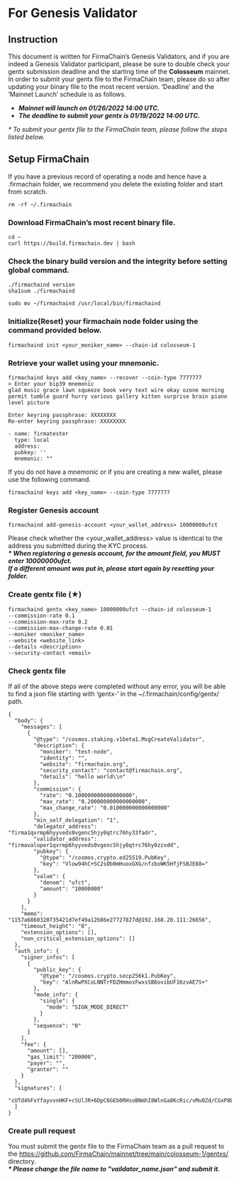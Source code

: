 # For Genesis Validator

## Instruction

This document is written for FirmaChain’s Genesis Validators, and if you are indeed a Genesis Validator participant, please be sure to double check your gentx submission deadline and the starting time of the **Colosseum** mainnet. In order to submit your gentx file to the FirmaChain team, please do so after updating your binary file to the most recent version. ‘Deadline’ and the ‘Mainnet Launch’ schedule is as follows.

* _**Mainnet will launch on 01/26/2022 14:00 UTC.**_
* _**The deadline to submit your gentx is 01/19/2022 14:00 UTC.**_

_\* To submit your gentx file to the FirmaChain team, please follow the steps listed below._

## Setup FirmaChain

If you have a previous record of operating a node and hence have a .firmachain folder, we recommend you delete the existing folder and start from scratch.

```
rm -rf ~/.firmachain
```

### Download FirmaChain’s most recent binary file.

```
cd ~
curl https://build.firmachain.dev | bash
```

### Check the binary build version and the integrity before setting global command.

```
./firmachaind version
sha1sum ./firmachaind

sudo mv ~/firmachaind /usr/local/bin/firmachaind
```

### Initialize(Reset) your firmachain node folder using the command provided below.

```
firmachaind init <your_moniker_name> --chain-id colosseum-1
```

### Retrieve your wallet using your mnemonic.

```
firmachaind keys add <key_name> --recover --coin-type 7777777
> Enter your bip39 mnemonic
glad music grace lawn squeeze book very text wire okay ozone morning permit tumble guard hurry various gallery kitten surprise brain piano level picture

Enter keyring passphrase: XXXXXXXX
Re-enter keyring passphrase: XXXXXXXX

- name: firmatester
  type: local
  address:
  pubkey: ''
  mnemonic: ""
```

If you do not have a mnemonic or if you are creating a new wallet, please use the following command.

```
firmachaind keys add <key_name> --coin-type 7777777
```

### Register Genesis account

```
firmachaind add-genesis-account <your_wallet_address> 10000000ufct
```

Please check whether the \<your\_wallet\_address> value is identical to the address you submitted during the KYC process.\
_**\* When registering a genesis account, for the amount field, you MUST enter 10000000ufct.**_\
&#x20;  _**If a different amount was put in, please start again by resetting your folder.**_

### Create gentx file (★)

```
firmachaind gentx <key_name> 10000000ufct --chain-id colosseum-1
--commission-rate 0.1
--commission-max-rate 0.2
--commission-max-change-rate 0.01
--moniker <moniker_name>
--website <website_link>
--details <description>
--security-contact <email>
```

### Check gentx file

If all of the above steps were completed without any error, you will be able to find a json file starting with ‘gentx-’ in the \~/.firmachain/config/gentx/ path.

```
{
  "body": {
    "messages": [
      {
        "@type": "/cosmos.staking.v1beta1.MsgCreateValidator",
        "description": {
          "moniker": "test-node",
          "identity": "",
          "website": "firmachain.org",
          "security_contact": "contact@firmachain.org",
          "details": "hello world\\n"
        },
        "commission": {
          "rate": "0.100000000000000000",
          "max_rate": "0.200000000000000000",
          "max_change_rate": "0.010000000000000000"
        },
        "min_self_delegation": "1",
        "delegator_address": "firma1qvrmp6hyyveds0vgenc5hjy0qtrc76hy33fadr",
        "validator_address": "firmavaloper1qvrmp6hyyveds0vgenc5hjy0qtrc76hy0zzxdd",
        "pubkey": {
          "@type": "/cosmos.crypto.ed25519.PubKey",
          "key": "Vlow94hC+SC2sOb0mHuoxGXG/nfzboWK5HfjFSBJE88="
        },
        "value": {
          "denom": "ufct",
          "amount": "10000000"
        }
      }
    ],
    "memo": "1157a6860320735421d7ef49a12b86e27727827d@192.168.20.111:26656",
    "timeout_height": "0",
    "extension_options": [],
    "non_critical_extension_options": []
  },
  "auth_info": {
    "signer_infos": [
      {
        "public_key": {
          "@type": "/cosmos.crypto.secp256k1.PubKey",
          "key": "AlnRwPXCoLNNTrFDZHmmosFwxsSB6ovibUF16zvAE7S+"
        },
        "mode_info": {
          "single": {
            "mode": "SIGN_MODE_DIRECT"
          }
        },
        "sequence": "0"
      }
    ],
    "fee": {
      "amount": [],
      "gas_limit": "200000",
      "payer": "",
      "granter": ""
    }
  },
  "signatures": [
    "cUTd4hFxYfayvvnHKF+cSUlJR+6DpC6GEb0RHsoBNmhI8WlnGa8KcRic/vMu0Zd/CGxP8B7yYKu3a+dqOpGitg=="
  ]
}
```

### Create pull request

You must submit the gentx file to the FirmaChain team as a pull request to the https://github.com/FirmaChain/mainnet/tree/main/colosseum-1/gentxs/ directory.\
_**\* Please change the file name to "vaildator\_name.json" and submit it.**_

